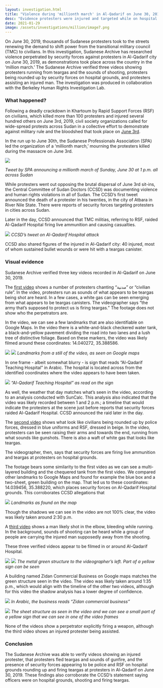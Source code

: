 ```yaml
---
layout: investigation.html
title: "Violence during 'millionth march' in Al-Qadarif on June 30, 2019"
desc: "Evidence protesters were injured and targeted while on hospital grounds"
date: 2021-01-29
image: /assets/investigations/million/image7.png
---
```


On June 30, 2019, thousands of Sudanese protesters took to the streets renewing the demand to shift power from the transitional military council (TMC) to civilians. In this investigation, Sudanese Archive has researched violence perpetrated by security forces against protesters in Al-Qadarif city on June 30, 2019, as demonstrations took place across the country in the ‘million march.’ The Sudanese Archive verified three videos showing protesters running from teargas and the sounds of shooting, protesters being rounded up by security forces on hospital grounds, and protesters assisting an injured man. The investigation was produced in collaboration with the Berkeley Human Rights Investigation Lab.

### What happened?

Following a deadly crackdown in Khartoum by Rapid Support Forces (RSF) on civilians, which killed more than 100 protesters and injured several hundred others on June 3rd, 2019, civil society organizations called for wide-spread protests across Sudan in a collective effort to demonstrate against military rule and the bloodshed that took place on [June 3rd](https://sudanesearchive.org/en/investigations/june3-overview.html).

In the run up to June 30th, the Sudanese Professionals Association (SPA) led the organization of a ‘millionth march,’ mourning the protesters killed during the massacre on June 3rd.

![](/assets/investigations/million/image3.png)

*Tweet by SPA announcing a millionth march of Sunday, June 30 at 1 p.m. all across Sudan*

While protesters went out opposing the brutal dispersal of June 3rd sit-ins, the Central Committee of Sudan Doctors (CCSD) was documenting violence and human rights violations in all of Sudan. The CCSD’s first tweet announced the death of a protester in his twenties, in the city of Atbara in River Nile State. There were reports of security forces targeting protesters in cities across Sudan.

Later in the day, CCSD announced that TMC militias, referring to RSF, raided Al-Qadarif Hospital firing live ammunition and causing casualties.

![](/assets/investigations/million/image6.png)
*CCSD’s tweet on Al-Qadarif Hospital attack*

CCSD also shared figures of the injured in Al-Qadarif city: 40 injured, most of whom sustained bullet wounds or were hit with a teargas canister.

### Visual evidence

Sudanese Archive verified three key videos recorded in Al-Qadarif on June 30, 2019.

The [first video](https://www.facebook.com/Legan.mogawm55/videos/449749485857900) shows a number of protesters chanting “مدنية” or “civilian rule”. In the video, protesters run as sounds of what appears to be teargas being shot are heard. In a few cases, a white gas can be seen emerging from what appears to be teargas canisters. The videographer says “the army that’s supposed to protect us is firing teargas.” The footage does not show who the perpetrators are.

In the video, we can see a few landmarks that are also identifiable on Google Maps. In the video there is a white-and-black checkered water tank, a black-and-yellow pavement dividing the road into two lanes and a lush tree of distinctive foliage. Based on these markers, the video was likely filmed around these coordinates: 14.040272, 35.388586.

![](/assets/investigations/million/image5.png)
![](/assets/investigations/million/image10.png)
*Landmarks from a still of the video, as seen on Google maps*

In one frame - albeit somewhat blurry - is sign that reads “Al-Qadarif Teaching Hospital” in Arabic. The hospital is located across from the identified coordinates where the video appears to have been taken.

![](/assets/investigations/million/image7.png)
*“Al-Qadarif Teaching Hospital” as read on the sign*

As well, the weather that day matches what’s seen in the video, according to an analysis conducted with SunCalc. This analysis also indicated that the video was likely recorded between 1 and 2 p.m.; a timeline that would indicate the protesters at the scene just before reports that security forces raided Al-Qadarif Hospital. CCSD announced the raid later in the day.

The [second video](https://www.facebook.com/100005042523030/videos/1391924187652319/?_rdc=1&_rdr) shows what look like civilians being rounded up by police forces, dressed in blue uniforms and RSF, dressed in beige. In the video, protesters can be seen raising their arms and towards the end, running from what sounds like gunshots. There is also a waft of white gas that looks like teargas.

The videographer, then, says that security forces are firing live ammunition and teargas at protesters on hospital grounds.

The footage bears some similarity to the first video as we can see a multi-layered building and the chequered tank from the first video. We compared other landmarks to Google Maps and found for example the blue box and a two-sheet, green building on the map. That led us to these coordinates: 14.039456, 35.388220, which places security forces on Al-Qadarif Hospital grounds. This corroborates CCSD allegations that

![](/assets/investigations/million/image1.png)
*Landmarks as found on the map*

Though the shadows we can see in the video are not 100% clear, the video was likely taken around 2:30 p.m.

A [third video](https://www.facebook.com/watch/?v=890985224582510) shows a man likely shot in the elbow, bleeding while running. In the background, sounds of shooting can be heard while a group of people are carrying the injured man supposedly away from the shooting.

These three verified videos appear to be filmed in or around Al-Qadarif Hospital.

![](/assets/investigations/million/image8.png)
![](/assets/investigations/million/image9.png)
*The metal green structure to the videographer’s left. Part of a yellow sign can be seen*

A building named Zidan Commercial Business on Google maps matches the green structure seen in the video. The video was likely taken around 1:35 p.m., which would align with the timeline of the other two videos, although for this video the shadow analysis has a lower degree of confidence.

![](/assets/investigations/million/image4.png)
*In Arabic, the business reads “Zidan commercial business”*

![](/assets/investigations/million/image2.png)
*The sheet structure as seen in the video and we can see a small part of a yellow sign that we can see in one of the video frames*

None of the videos show a perpetrator explicitly firing a weapon, although the third video shows an injured protester being assisted.

### Conclusion

The Sudanese Archive was able to verify videos showing an injured protester, that protesters fled teargas and sounds of gunfire, and the presence of security forces appearing to be police and RSF on hospital grounds rounding up and firing teargas at protesters in Al-Qadarif on June 30, 2019. These findings also corroborate the CCSD’s statement saying officers were on hospital grounds, shooting and firing teargas.
